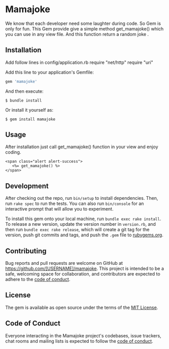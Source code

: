 # Mamajoke
We know that each developer need some laughter during code. So Gem is only for fun.
This Gem provide give a simple method get_mamajoke() which you can use in any view file. And this function return a random joke . 


## Installation

Add follow lines in config/application.rb
    require "net/http"
    require "uri"


Add this line to your application's Gemfile:

```ruby
gem 'mamajoke'
```

And then execute:

    $ bundle install

Or install it yourself as:

    $ gem install mamajoke



## Usage

After installation just call get_mamajoke() function in your view and enjoy coding.
 
    <span class="alert alert-success">
       <%= get_mamajoke() %>
    </span> 
  

## Development

After checking out the repo, run `bin/setup` to install dependencies. Then, run `rake spec` to run the tests. You can also run `bin/console` for an interactive prompt that will allow you to experiment.

To install this gem onto your local machine, run `bundle exec rake install`. To release a new version, update the version number in `version.rb`, and then run `bundle exec rake release`, which will create a git tag for the version, push git commits and tags, and push the `.gem` file to [rubygems.org](https://rubygems.org).

## Contributing

Bug reports and pull requests are welcome on GitHub at https://github.com/[USERNAME]/mamajoke. This project is intended to be a safe, welcoming space for collaboration, and contributors are expected to adhere to the [code of conduct](https://github.com/[USERNAME]/mamajoke/blob/master/CODE_OF_CONDUCT.md).


## License

The gem is available as open source under the terms of the [MIT License](https://opensource.org/licenses/MIT).

## Code of Conduct

Everyone interacting in the Mamajoke project's codebases, issue trackers, chat rooms and mailing lists is expected to follow the [code of conduct](https://github.com/[USERNAME]/mamajoke/blob/master/CODE_OF_CONDUCT.md).
